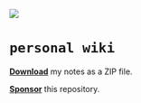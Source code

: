 ![](https://github.com/gongahkia/personal-wiki/actions/workflows/zip-files.yml/badge.svg)
  
# `personal wiki`  
  
<a href="https://github.com/gongahkia/personal-wiki/releases/tag/notes-2025-04-07"><b>Download</b></a> my notes as a ZIP file.
  
[**Sponsor**](https://github.com/sponsors/gongahkia) this repository.  
